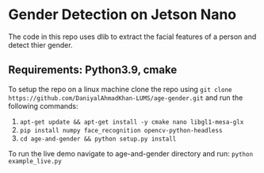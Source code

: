 
# Gender Detection on Jetson Nano

The code in this repo uses dlib to extract the facial features of a person and detect thier gender.
## Requirements: Python3.9, cmake

To setup the repo on a linux machine clone the repo using `git clone https://github.com/DaniyalAhmadKhan-LUMS/age-gender.git` and run the following commands:
1) `apt-get update && apt-get install -y cmake nano libgl1-mesa-glx`
2) `pip install numpy face_recognition opencv-python-headless`
3) `cd age-and-gender && python setup.py install`

To run the live demo navigate to age-and-gender directory and run:
`python example_live.py`

